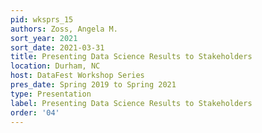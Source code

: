 ```yaml
---
pid: wksprs_15
authors: Zoss, Angela M.
sort_year: 2021
sort_date: 2021-03-31
title: Presenting Data Science Results to Stakeholders
location: Durham, NC
host: DataFest Workshop Series
pres_date: Spring 2019 to Spring 2021
type: Presentation
label: Presenting Data Science Results to Stakeholders
order: '04'
---
```

